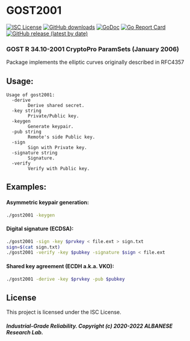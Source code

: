 # GOST2001
[![ISC License](http://img.shields.io/badge/license-ISC-blue.svg)](https://github.com/pedroalbanese/gost2001/blob/master/LICENSE.md) 
[![GitHub downloads](https://img.shields.io/github/downloads/pedroalbanese/gost2001/total.svg?logo=github&logoColor=white)](https://github.com/pedroalbanese/gost2001/releases)
[![GoDoc](https://godoc.org/github.com/pedroalbanese/gost2001?status.png)](http://godoc.org/github.com/pedroalbanese/gost2001)
[![Go Report Card](https://goreportcard.com/badge/github.com/pedroalbanese/gost2001)](https://goreportcard.com/report/github.com/pedroalbanese/gost2001)
[![GitHub release (latest by date)](https://img.shields.io/github/v/release/pedroalbanese/gost2001)](https://github.com/pedroalbanese/gost2001/releases)

### GOST R 34.10-2001 CryptoPro ParamSets (January 2006)
Package implements the elliptic curves originally described in RFC4357

## Usage:
```
Usage of gost2001:
  -derive
        Derive shared secret.
  -key string
        Private/Public key.
  -keygen
        Generate keypair.
  -pub string
        Remote's side Public key.
  -sign
        Sign with Private key.
  -signature string
        Signature.
  -verify
        Verify with Public key.
```
## Examples:
#### Asymmetric keypair generation:
```sh
./gost2001 -keygen 
```
#### Digital signature (ECDSA):
```sh
./gost2001 -sign -key $prvkey < file.ext > sign.txt
sign=$(cat sign.txt)
./gost2001 -verify -key $pubkey -signature $sign < file.ext
```
#### Shared key agreement (ECDH a.k.a. VKO):
```sh
./gost2001 -derive -key $prvkey -pub $pubkey
```

## License

This project is licensed under the ISC License.

##### Industrial-Grade Reliability. Copyright (c) 2020-2022 ALBANESE Research Lab.
